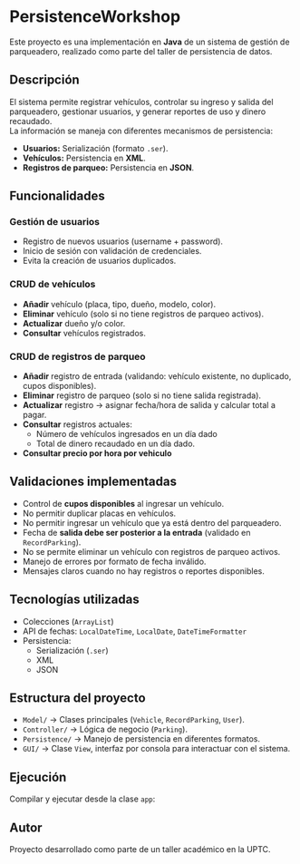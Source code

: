 # PersistenceWorkshop
Este proyecto es una implementación en **Java** de un sistema de gestión de parqueadero,
realizado como parte del taller de persistencia de datos.

## Descripción

El sistema permite registrar vehículos, controlar su ingreso y salida del parqueadero,
gestionar usuarios, y generar reportes de uso y dinero recaudado.  
La información se maneja con diferentes mecanismos de persistencia:

- **Usuarios:** Serialización (formato `.ser`).
- **Vehículos:** Persistencia en **XML**.
- **Registros de parqueo:** Persistencia en **JSON**.

## Funcionalidades

### Gestión de usuarios
- Registro de nuevos usuarios (username + password).
- Inicio de sesión con validación de credenciales.
- Evita la creación de usuarios duplicados.

### CRUD de vehículos
- **Añadir** vehículo (placa, tipo, dueño, modelo, color).
- **Eliminar** vehículo (solo si no tiene registros de parqueo activos).
- **Actualizar** dueño y/o color.
- **Consultar** vehículos registrados.

### CRUD de registros de parqueo
- **Añadir** registro de entrada (validando: vehículo existente, no duplicado, cupos disponibles).
- **Eliminar** registro de parqueo (solo si no tiene salida registrada).
- **Actualizar** registro → asignar fecha/hora de salida y calcular total a pagar.
- **Consultar** registros actuales:
  - Número de vehículos ingresados en un día dado
  - Total de dinero recaudado en un día dado.
- **Consultar precio por hora por vehiculo**

## Validaciones implementadas
- Control de **cupos disponibles** al ingresar un vehículo.
- No permitir duplicar placas en vehículos.
- No permitir ingresar un vehículo que ya está dentro del parqueadero.
- Fecha de **salida debe ser posterior a la entrada** (validado en `RecordParking`).
- No se permite eliminar un vehículo con registros de parqueo activos.
- Manejo de errores por formato de fecha inválido.
- Mensajes claros cuando no hay registros o reportes disponibles.

## Tecnologías utilizadas
- Colecciones (`ArrayList`)
- API de fechas: `LocalDateTime`, `LocalDate`, `DateTimeFormatter`
- Persistencia:
  - Serialización (`.ser`)
  - XML
  - JSON

## Estructura del proyecto
- `Model/` → Clases principales (`Vehicle`, `RecordParking`, `User`).
- `Controller/` → Lógica de negocio (`Parking`).
- `Persistence/` → Manejo de persistencia en diferentes formatos.
- `GUI/` → Clase `View`, interfaz por consola para interactuar con el sistema.

## Ejecución
Compilar y ejecutar desde la clase `app`:

## Autor
Proyecto desarrollado como parte de un taller académico en la UPTC.
